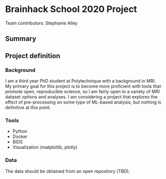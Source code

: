 # Brainhack School 2020 Project

Team contributors: Stephanie Alley

## Summary

## Project definition

### Background
I am a third year PhD student at Polytechnique with a background in MRI. My primary goal for this project is to become more proficient with tools that promote open, reproducible science, so I am fairly open to a variety of MRI dataset options and analyses. I am considering a project that explores the effect of pre-processing on some type of ML-based analysis, but nothing is definitive at this point.

### Tools
* Python
* Docker
* BIDS
* Visualization (matplotlib, plotly)

### Data
The data should be obtained from an open repository (TBD).

